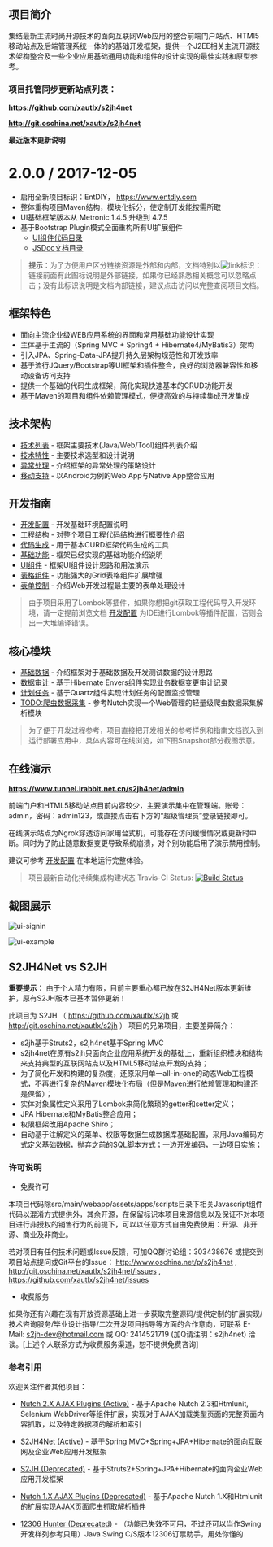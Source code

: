 ## 项目简介

集结最新主流时尚开源技术的面向互联网Web应用的整合前端门户站点、HTMl5移动站点及后端管理系统一体的的基础开发框架，提供一个J2EE相关主流开源技术架构整合及一些企业应用基础通用功能和组件的设计实现的最佳实践和原型参考。

### 项目托管同步更新站点列表：

**https://github.com/xautlx/s2jh4net**

**http://git.oschina.net/xautlx/s2jh4net**

**最近版本更新说明**

2.0.0 / 2017-12-05
==================
  * 启用全新项目标识：EntDIY， https://www.entdiy.com
  * 整体重构项目Maven结构，模块化拆分，使定制开发能按需所取
  * UI基础框架版本从 Metronic 1.4.5 升级到 4.7.5
  * 基于Bootstrap Plugin模式全面重构所有UI扩展组件 
    - <a href="entdiy-webapp/src/main/webapp/assets/apps/scripts">UI组件代码目录</a>
    - <a href="entdiy-dev/entdiy-dev-guide/src/main/resources/META-INF/resources/dev/docs/jsdoc">JSDoc文档目录</a>

> **提示**：为了方便用户区分链接资源是外部和内部，文档特别以![link](http://git.oschina.net/xautlx/s2jh4net/raw/master/src/main/webapp/docs/markdown/images/link.gif)标识：链接前面有此图标说明是外部链接，如果你已经熟悉相关概念可以忽略点击；没有此标识说明是文档内部链接，建议点击访问以完整查阅项目文档。

## 框架特色

* 面向主流企业级WEB应用系统的界面和常用基础功能设计实现
* 主体基于主流的（Spring MVC + Spring4 + Hibernate4/MyBatis3）架构
* 引入JPA、Spring-Data-JPA提升持久层架构规范性和开发效率
* 基于流行JQuery/Bootstrap等UI框架和插件整合，良好的浏览器兼容性和移动设备访问支持
* 提供一个基础的代码生成框架，简化实现快速基本的CRUD功能开发
* 基于Maven的项目和组件依赖管理模式，便捷高效的与持续集成开发集成

## 技术架构

* [技术列表](https://github.com/xautlx/s2jh4net/blob/master/src/main/webapp/docs/markdown/技术列表.md) - 框架主要技术(Java/Web/Tool)组件列表介绍
* [技术特性](https://github.com/xautlx/s2jh4net/blob/master/src/main/webapp/docs/markdown/技术特性.md) - 主要技术选型和设计说明
* [异常处理](https://github.com/xautlx/s2jh4net/blob/master/src/main/webapp/docs/markdown/异常处理.md) - 介绍框架的异常处理的策略设计
* [移动支持](https://github.com/xautlx/s2jh4net/blob/master/src/main/webapp/docs/markdown/移动支持.md) - 以Android为例的Web App与Native App整合应用

## 开发指南

* [开发配置](https://github.com/xautlx/s2jh4net/blob/master/src/main/webapp/docs/markdown/开发配置.md) - 开发基础环境配置说明
* [工程结构](https://github.com/xautlx/s2jh4net/blob/master/src/main/webapp/docs/markdown/工程结构.md) - 对整个项目工程代码结构进行概要性介绍
* [代码生成](https://github.com/xautlx/s2jh4net/blob/master/src/main/webapp/docs/markdown/代码生成.md) - 用于基本CURD框架代码生成的工具
* [基础功能](https://github.com/xautlx/s2jh4net/blob/master/src/main/webapp/docs/markdown/基础功能.md) - 框架已经实现的基础功能介绍说明
* [UI组件](https://github.com/xautlx/s2jh4net/blob/master/src/main/webapp/docs/markdown/UI组件.md)    - 框架UI组件设计思路和用法演示
* [表格组件](https://github.com/xautlx/s2jh4net/blob/master/src/main/webapp/docs/markdown/表格组件.md) - 功能强大的Grid表格组件扩展增强
* [表单控制](https://github.com/xautlx/s2jh4net/blob/master/src/main/webapp/docs/markdown/表单控制.md) - 介绍Web开发过程最主要的表单处理设计

> 由于项目采用了Lombok等插件，如果你想把git获取工程代码导入开发环境，请一定提前浏览文档 [开发配置](https://github.com/xautlx/s2jh4net/blob/master/src/main/webapp/docs/markdown/开发配置.md) 为IDE进行Lombok等插件配置，否则会出一大堆编译错误。

## 核心模块

* [基础数据](https://github.com/xautlx/s2jh4net/blob/master/src/main/webapp/docs/markdown/基础数据.md) - 介绍框架对于基础数据及开发测试数据的设计思路
* [数据审计](https://github.com/xautlx/s2jh4net/blob/master/src/main/webapp/docs/markdown/数据审计.md) - 基于Hibernate Envers组件实现业务数据变更审计记录
* [计划任务](https://github.com/xautlx/s2jh4net/blob/master/src/main/webapp/docs/markdown/计划任务.md) - 基于Quartz组件实现计划任务的配置监控管理
* [TODO:爬虫数据采集](https://github.com/xautlx/s2jh4net/blob/master/src/main/webapp/docs/markdown/爬虫数据采集.md) - 参考Nutch实现一个Web管理的轻量级爬虫数据采集解析模块

> 为了便于开发过程参考，项目直接把开发相关的参考样例和指南文档嵌入到运行部署应用中，具体内容可在线浏览，如下图Snapshot部分截图示意。

## 在线演示

**https://www.tunnel.irabbit.net.cn/s2jh4net/admin**

前端门户和HTML5移动站点目前内容较少，主要演示集中在管理端。账号：admin，密码：admin123，或直接点击右下方的“超级管理员”登录链接即可。

在线演示站点为Ngrok穿透访问家用台式机，可能存在访问缓慢情况或更新时中断。同时为了防止随意数据变更导致系统崩溃，对个别功能启用了演示禁用控制。

建议可参考 [开发配置](https://github.com/xautlx/s2jh4net/blob/master/src/main/webapp/docs/markdown/%E5%BC%80%E5%8F%91%E9%85%8D%E7%BD%AE.md) 在本地运行完整体验。

> 项目最新自动化持续集成构建状态 Travis-CI Status: [![Build Status](https://travis-ci.org/xautlx/s2jh4net.svg?branch=master)](https://travis-ci.org/xautlx/s2jh4net)

## 截图展示

![ui-signin](http://git.oschina.net/xautlx/s2jh4net/raw/master/src/main/webapp/docs/markdown/images/img-0065.jpg)

![ui-example](http://git.oschina.net/xautlx/s2jh4net/raw/master/src/main/webapp/docs/markdown/images/ui-example.jpg)

## S2JH4Net vs S2JH

**重要提示：** 由于个人精力有限，目前主要重心都已放在S2JH4Net版本更新维护，原有S2JH版本已基本暂停更新！

此项目为 S2JH （ https://github.com/xautlx/s2jh 或 http://git.oschina.net/xautlx/s2jh ） 项目的兄弟项目，主要差异简介：

* s2jh基于Struts2，s2jh4net基于Spring MVC
* s2jh4net在原有s2jh只面向企业应用系统开发的基础上，重新组织模块和结构来支持典型的互联网站点以及HTML5移动站点开发的支持；
* 为了简化开发和构建的复杂度，还原采用单一all-in-one的动态Web工程模式，不再进行复杂的Maven模块化布局（但是Maven进行依赖管理和构建还是保留）；
* 实体对象属性定义采用了Lombok来简化繁琐的getter和setter定义；
* JPA Hibernate和MyBatis整合应用；
* 权限框架改用Apache Shiro；
* 自动基于注解定义的菜单、权限等数据生成数据库基础配置，采用Java编码方式定义基础数据，抛弃之前的SQL脚本方式；一边开发编码，一边项目实施；

### 许可说明

* 免费许可

本项目代码除src/main/webapp/assets/apps/scripts目录下相关Javascript组件代码以混淆方式提供外，其余开源，在保留标识本项目来源信息以及保证不对本项目进行非授权的销售行为的前提下，可以以任意方式自由免费使用：开源、非开源、商业及非商业。

若对项目有任何技术问题或Issue反馈，可加QQ群讨论组：303438676 或提交到项目站点提问或Git平台的Issue：
http://www.oschina.net/p/s2jh4net , http://git.oschina.net/xautlx/s2jh4net/issues , https://github.com/xautlx/s2jh4net/issues

* 收费服务

如果你还有兴趣在现有开放资源基础上进一步获取完整源码/提供定制的扩展实现/技术咨询服务/毕业设计指导/二次开发项目指导等方面的合作意向，可联系 E-Mail: s2jh-dev@hotmail.com 或 QQ: 2414521719 (加Q请注明：s2jh4net) 洽谈。[上述个人联系方式为收费服务渠道，恕不提供免费咨询]

### 参考引用

欢迎关注作者其他项目：

* [Nutch 2.X AJAX Plugins (Active)](https://github.com/xautlx/nutch-ajax) -  基于Apache Nutch 2.3和Htmlunit, Selenium WebDriver等组件扩展，实现对于AJAX加载类型页面的完整页面内容抓取，以及特定数据项的解析和索引

* [S2JH4Net (Active)](https://github.com/xautlx/s2jh4net) -  基于Spring MVC+Spring+JPA+Hibernate的面向互联网及企业Web应用开发框架

* [S2JH (Deprecated)](https://github.com/xautlx/s2jh) -  基于Struts2+Spring+JPA+Hibernate的面向企业Web应用开发框架
 
* [Nutch 1.X AJAX Plugins (Deprecated)](https://github.com/xautlx/nutch-htmlunit) -  基于Apache Nutch 1.X和Htmlunit的扩展实现AJAX页面爬虫抓取解析插件
 
* [12306 Hunter (Deprecated)](https://github.com/xautlx/12306-hunter) - （功能已失效不可用，不过还可以当作Swing开发样列参考只用）Java Swing C/S版本12306订票助手，用处你懂的

